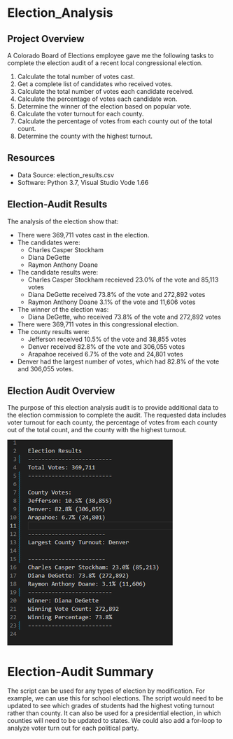 # Election_Analysis

## Project Overview
A Colorado Board of Elections employee gave me the following tasks to complete the election audit of a recent local congressional election. 

1. Calculate the total number of votes cast.
2. Get a complete list of candidates who received votes.
3. Calculate the total number of votes each candidate received. 
4. Calculate the percentage of votes each candidate won.
5. Determine the winner of the election based on popular vote. 
6. Calculate the voter turnout for each county.
7. Calculate the percentage of votes from each county out of the total count.
8. Determine the county with the highest turnout.

## Resources
- Data Source: election_results.csv
- Software: Python 3.7, Visual Studio Vode 1.66

## Election-Audit Results
The analysis of the election show that:
- There were 369,711 votes cast in the election.
- The candidates were:
    - Charles Casper Stockham
    - Diana DeGette
    - Raymon Anthony Doane
- The candidate results were:
    - Charles Casper Stockham receieved 23.0% of the vote and 85,113 votes
    - Diana DeGette received 73.8% of the vote and 272,892 votes
    - Raymon Anthony Doane 3.1% of the vote and 11,606 votes
- The winner of the election was:
    - Diana DeGette, who received 73.8% of the vote and 272,892 votes
- There were 369,711 votes in this congressional election. 
- The county results were:
    - Jefferson received 10.5% of the vote and 38,855 votes
    - Denver received 82.8% of the vote and 306,055 votes
    - Arapahoe received 6.7% of the vote and 24,801 votes
- Denver had the largest number of votes, which had 82.8% of the vote and 306,055 votes. 

## Election Audit Overview
The purpose of this election analysis audit is to provide additional data to the election commission to complete the audit. The requested data includes voter turnout for each county, the percentage of votes from each county out of the total count, and the county with the highest turnout. 

![This is an image](https://github.com/csambrano/Election_Analysis/blob/main/Election_Analysis/election_analysis_text.png?raw=true)

# Election-Audit Summary
The script can be used for any types of election by modification. For example, we can use this for school elections. The script would need to be updated to see which grades of students had the highest voting turnout rather than county. It can also be used for a presidential election, in which counties will need to be updated to states. We could also add a for-loop to analyze voter turn out for each political party. 
